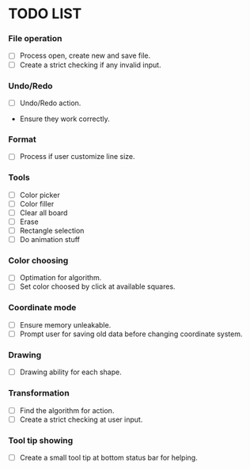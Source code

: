 # TODO LIST

### File operation

- [ ] Process open, create new and save file.
- [ ] Create a strict checking if any invalid input.

### Undo/Redo

- [ ] Undo/Redo action.
- Ensure they work correctly.

### Format

- [ ] Process if user customize line size.

### Tools

- [ ] Color picker
- [ ] Color filler
- [ ] Clear all board
- [ ] Erase
- [ ] Rectangle selection
- [ ] Do animation stuff

### Color choosing

- [ ] Optimation for algorithm.
- [ ] Set color choosed by click at available squares.

### Coordinate mode

- [ ] Ensure memory unleakable.
- [ ] Prompt user for saving old data before changing coordinate system.

### Drawing

- [ ] Drawing ability for each shape.

### Transformation

- [ ] Find the algorithm for action.
- [ ] Create a strict checking at user input.

### Tool tip showing

- [ ] Create a small tool tip at bottom status bar for helping.
